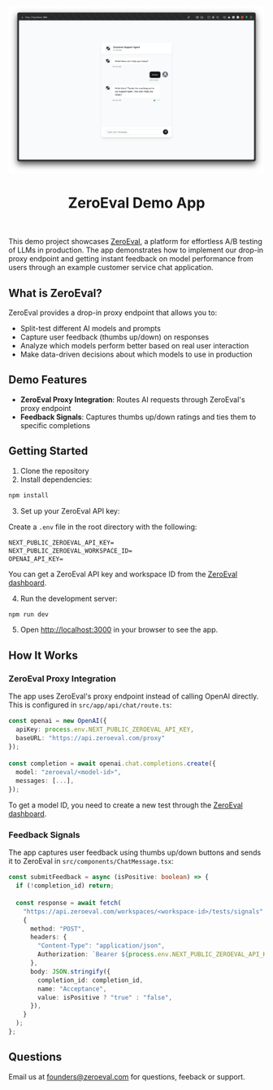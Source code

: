 ![Demo screenshot](public/demo-1.png)

<div align="center">
    <h1 style="font-weight: bold;">ZeroEval Demo App</h1>
</div>

<br>

This demo project showcases [ZeroEval](https://zeroeval.com), a platform for effortless A/B testing of LLMs in production. The app demonstrates how to implement our drop-in proxy endpoint and getting instant feedback on model performance from users through an example customer service chat application.

## What is ZeroEval?

ZeroEval provides a drop-in proxy endpoint that allows you to:

- Split-test different AI models and prompts
- Capture user feedback (thumbs up/down) on responses
- Analyze which models perform better based on real user interaction
- Make data-driven decisions about which models to use in production

## Demo Features

- **ZeroEval Proxy Integration**: Routes AI requests through ZeroEval's proxy endpoint
- **Feedback Signals**: Captures thumbs up/down ratings and ties them to specific completions

## Getting Started

1. Clone the repository
2. Install dependencies:

```bash
npm install
```

3. Set up your ZeroEval API key:

Create a `.env` file in the root directory with the following:

```
NEXT_PUBLIC_ZEROEVAL_API_KEY=
NEXT_PUBLIC_ZEROEVAL_WORKSPACE_ID=
OPENAI_API_KEY=
```

You can get a ZeroEval API key and workspace ID from the [ZeroEval dashboard](https://zeroeval.com).

4. Run the development server:

```bash
npm run dev
```

5. Open [http://localhost:3000](http://localhost:3000) in your browser to see the app.

## How It Works

### ZeroEval Proxy Integration

The app uses ZeroEval's proxy endpoint instead of calling OpenAI directly. This is configured in `src/app/api/chat/route.ts`:

```typescript
const openai = new OpenAI({
  apiKey: process.env.NEXT_PUBLIC_ZEROEVAL_API_KEY,
  baseURL: "https://api.zeroeval.com/proxy"
});

const completion = await openai.chat.completions.create({
  model: "zeroeval/<model-id>",
  messages: [...],
});
```

To get a model ID, you need to create a new test through the [ZeroEval dashboard](https://zeroeval.com).

### Feedback Signals

The app captures user feedback using thumbs up/down buttons and sends it to ZeroEval in `src/components/ChatMessage.tsx`:

```typescript
const submitFeedback = async (isPositive: boolean) => {
  if (!completion_id) return;

  const response = await fetch(
    "https://api.zeroeval.com/workspaces/<workspace-id>/tests/signals",
    {
      method: "POST",
      headers: {
        "Content-Type": "application/json",
        Authorization: `Bearer ${process.env.NEXT_PUBLIC_ZEROEVAL_API_KEY}`,
      },
      body: JSON.stringify({
        completion_id: completion_id,
        name: "Acceptance",
        value: isPositive ? "true" : "false",
      }),
    }
  );
};
```

## Questions

Email us at [founders@zeroeval.com](mailto:founders@zeroeval.com) for questions, feeback or support.
